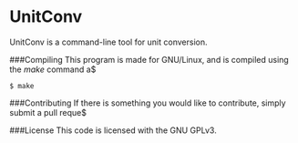 UnitConv
========

UnitConv is a command-line tool for unit conversion.

###Compiling
This program is made for GNU/Linux, and is compiled using the _make_ command a$
```
$ make
```

###Contributing
If there is something you would like to contribute, simply submit a pull reque$

###License
This code is licensed with the GNU GPLv3.
